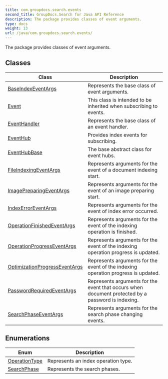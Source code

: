 ```yaml
---
title: com.groupdocs.search.events
second_title: GroupDocs.Search for Java API Reference
description: The package provides classes of event arguments.
type: docs
weight: 13
url: /java/com.groupdocs.search.events/
---
```


The package provides classes of event arguments.


## Classes

| Class | Description |
| --- | --- |
| [BaseIndexEventArgs](../com.groupdocs.search.events/baseindexeventargs) | Represents the base class of event arguments. |
| [Event<T>](../com.groupdocs.search.events/event) | This class is intended to be inherited when subscribing to events. |
| [EventHandler<T>](../com.groupdocs.search.events/eventhandler) | Represents the base class of an event handler. |
| [EventHub](../com.groupdocs.search.events/eventhub) | Provides index events for subscribing. |
| [EventHubBase](../com.groupdocs.search.events/eventhubbase) | The base abstract class for event hubs. |
| [FileIndexingEventArgs](../com.groupdocs.search.events/fileindexingeventargs) | Represents arguments for the event of a document indexing start. |
| [ImagePreparingEventArgs](../com.groupdocs.search.events/imagepreparingeventargs) | Represents arguments for the event of an image preparing start. |
| [IndexErrorEventArgs](../com.groupdocs.search.events/indexerroreventargs) | Represents arguments for the event of index error occurred. |
| [OperationFinishedEventArgs](../com.groupdocs.search.events/operationfinishedeventargs) | Represents arguments for the event of the indexing operation is finished. |
| [OperationProgressEventArgs](../com.groupdocs.search.events/operationprogresseventargs) | Represents arguments for the event of the indexing operation progress is updated. |
| [OptimizationProgressEventArgs](../com.groupdocs.search.events/optimizationprogresseventargs) | Represents arguments for the event of the indexing operation progress is updated. |
| [PasswordRequiredEventArgs](../com.groupdocs.search.events/passwordrequiredeventargs) | Represents arguments for the event that occurs when document protected by a password is indexing. |
| [SearchPhaseEventArgs](../com.groupdocs.search.events/searchphaseeventargs) | Represents arguments for the search phase changing events. |

## Enumerations

| Enum | Description |
| --- | --- |
| [OperationType](../com.groupdocs.search.events/operationtype) | Represents an index operation type. |
| [SearchPhase](../com.groupdocs.search.events/searchphase) | Represents the search phases. |
